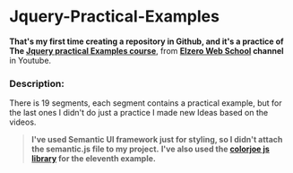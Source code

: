 # Jquery-Practical-Examples
**That's my first time creating a repository in Github, and it's a practice of The [Jquery practical Examples course](https://www.youtube.com/watch?v=66QpkBLJ4_k&list=PLDoPjvoNmBAz0_Ujf9ZB9KceUzzSVYDci)**, from **[Elzero Web School](https://www.youtube.com/channel/UCSNkfKl4cU-55Nm-ovsvOHQ) channel** in Youtube.
### Description:
There is 19 segments, each segment contains a practical example, but for the last ones I didn't do just a practice I made new Ideas based on the videos.
> **I've used Semantic UI framework just for styling, so I didn't attach the semantic.js file to my project.**
> **I've also used the [colorjoe js library](https://bebraw.github.io/colorjoe) for the eleventh example.**
